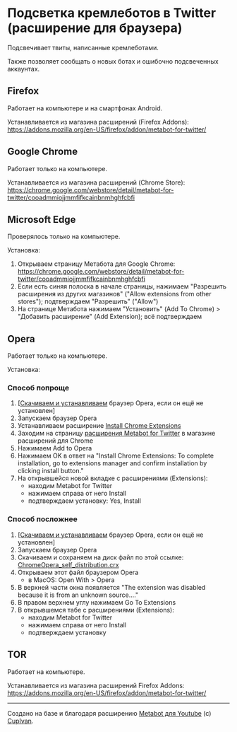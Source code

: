 # Подсветка кремлеботов в Twitter (расширение для браузера)

Подсвечивает твиты, написанные кремлеботами.

Также позволяет сообщать о новых ботах и ошибочно подсвеченных аккаунтах.


## Firefox
Работает на компьютере и на смартфонах Android.

Устанавливается из магазина расширений (Firefox Addons): https://addons.mozilla.org/en-US/firefox/addon/metabot-for-twitter/

## Google Chrome
Работает только на компьютере.

Устанавливается из магазина расширений (Chrome Store): https://chrome.google.com/webstore/detail/metabot-for-twitter/cooadmmiojjmmfifkcainbnmhghfcbfi

## Microsoft Edge
Проверялось только на компьютере.

Установка:
1. Открываем страницу Метабота для Google Chrome: https://chrome.google.com/webstore/detail/metabot-for-twitter/cooadmmiojjmmfifkcainbnmhghfcbfi
2. Если есть синяя полоска в начале страницы, нажимаем "Разрешить расширения из других магазинов" ("Allow extensions from other stores"); подтверждаем "Разрешить" ("Allow")
3. На странице Метабота нажимаем "Установить" (Add To Chrome) > "Добавить расширение" (Add Extension); всё подтверждаем




## Opera
Работает только на компьютере.

Установка:
### Способ попроще
1. [[Скачиваем и устанавливаем](https://www.opera.com/download) браузер Opera, если он ещё не установлен]
2. Запускаем браузер Opera
3. Устанавливаем расширение [Install Chrome Extensions](https://addons.opera.com/en/extensions/details/install-chrome-extensions/)
4. Заходим на страницу [расширения Metabot for Twitter](https://chrome.google.com/webstore/detail/metabot-for-twitter/cooadmmiojjmmfifkcainbnmhghfcbfi) в магазине расширений для Chrome
5. Нажимаем Add to Opera
6. Нажимаем OK в ответ на "Install Chrome Extensions: To complete installation, go to extensions manager and confirm installation by clicking install button."
7. На открывшейся новой вкладке с расширениями (Extensions):
   - находим Metabot for Twitter
   - нажимаем справа от него Install
   - подтверждаем установку: Yes, Install


### Способ посложнее
1. [[Скачиваем и устанавливаем](https://www.opera.com/download) браузер Opera, если он ещё не установлен]
2. Запускаем браузер Opera
3. Скачиваем и сохраняем на диск файл по этой ссылке: [ChromeOpera_self_distribution.crx](https://raw.githubusercontent.com/antibot4navalny/metabot/master/ChromeOpera_self_distribution.crx)
4. Открываем этот файл браузером Opera
    - в MacOS: Open With > Opera
5. В верхней части окна появляется "The extension was disabled because it is from an unknown source...."
6. В правом верхнем углу нажимаем Go To Extensions
7. В открывшемся табе с расширениями (Extensions):
    - находим Metabot for Twitter
    - нажимаем справа от него Install
    - подтверждаем установку

## TOR
Работает на компьютере.

Устанавливается из магазина расширений Firefox Addons: https://addons.mozilla.org/en-US/firefox/addon/metabot-for-twitter/

----
Создано на базе и благодаря расширению [Metabot для Youtube](https://github.com/CupIvan/metabot) (c) [CupIvan](https://github.com/CupIvan).
